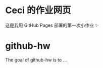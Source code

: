 # Ceci 的作业网页
这是我用 GitHub Pages 部署的第一次小作业 ✨

# github-hw

<!-- badges: start -->
<!-- badges: end -->

The goal of github-hw is to ...

